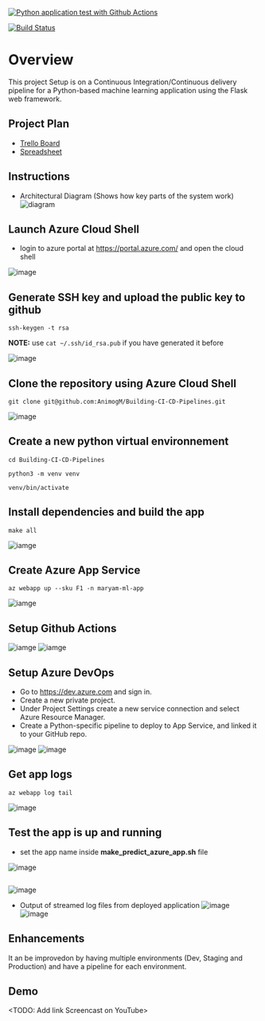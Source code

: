 [![Python application test with Github Actions](https://github.com/AnimogM/Building-CI-CD-Pipelines/actions/workflows/main.yml/badge.svg)](https://github.com/AnimogM/Building-CI-CD-Pipelines/actions/workflows/main.yml)

[![Build Status](https://dev.azure.com/gominamaryam/Building-CI-CD-Pipelines/_apis/build/status/AnimogM.Building-CI-CD-Pipelines?branchName=main)](https://dev.azure.com/gominamaryam/Building-CI-CD-Pipelines/_build/latest?definitionId=5&branchName=main)

# Overview

This project Setup is on a Continuous Integration/Continuous delivery pipeline for a Python-based machine learning application using the Flask web framework. 

## Project Plan

* [Trello Board](https://trello.com/b/cR9AsSan/building-ci-cd-pipelines)
* [Spreadsheet](https://docs.google.com/spreadsheets/d/1r_i2YUUxIhJHdwbEXnrKBMqAsQNpRtdRkwwxW2Rk1qY/edit?usp=sharing)

## Instructions
 
* Architectural Diagram (Shows how key parts of the system work)
![diagram](https://user-images.githubusercontent.com/80972735/182913586-14c48139-3ecb-4418-8ae5-744cba3d207e.png)

## Launch Azure Cloud Shell
- login to azure portal at https://portal.azure.com/ and open the cloud shell

![image](screenshots/cloud-shell.PNG)

## Generate SSH key and upload the public key to github

```
ssh-keygen -t rsa
```

**NOTE:** use ```cat ~/.ssh/id_rsa.pub``` if you have generated it before


![image](screenshots/add-ssh-key.PNG)

## Clone the repository using Azure Cloud Shell

```
git clone git@github.com:AnimogM/Building-CI-CD-Pipelines.git
```
![image](screenshots/cloned-repo.PNG)

## Create a new python virtual environnement

```
cd Building-CI-CD-Pipelines
```
```
python3 -m venv venv
```
```
venv/bin/activate
```

## Install dependencies and build the app

```
make all
```
![iamge](screenshots/make_all_passed.PNG)

## Create Azure App Service

```
az webapp up --sku F1 -n maryam-ml-app
```
![iamge](screenshots/app_service.PNG)

## Setup Github Actions

![iamge](screenshots/github-actions.PNG)
![iamge](screenshots/test_passed.PNG)


## Setup Azure DevOps

- Go to https://dev.azure.com and sign in.
- Create a new private project.
- Under Project Settings create a new service connection and select Azure Resource Manager.
- Create a Python-specific pipeline to deploy to App Service, and linked it to your GitHub repo.

![image](screenshots/build1.PNG)
![image](screenshots/build2.PNG)

## Get app logs

```
az webapp log tail
```
![image](screenshots/log.PNG)



## Test the app is up and running

- set the app name inside **make_predict_azure_app.sh** file

![image](screenshots/edit-file.PNG)


``` ./make_predict_azure_app.sh
```
![image](screenshots/prediction.PNG)

 

* Output of streamed log files from deployed application
![image](screenshots/log_stream.PNG)
![image](screenshots/log.PNG)


## Enhancements

It an be improvedon by having multiple environments (Dev, Staging and Production) and have a pipeline for each environment.


## Demo 

<TODO: Add link Screencast on YouTube>


